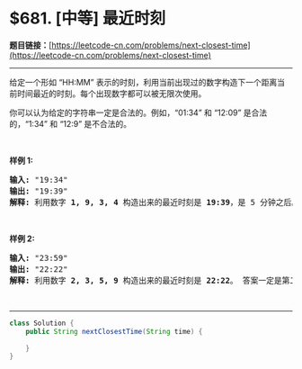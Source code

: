 # $681. [中等] 最近时刻

**题目链接：**[https://leetcode-cn.com/problems/next-closest-time](https://leetcode-cn.com/problems/next-closest-time)

---

<div class="content__1Y2H">
 <div class="notranslate">
  <p>给定一个形如 “HH:MM” 表示的时刻，利用当前出现过的数字构造下一个距离当前时间最近的时刻。每个出现数字都可以被无限次使用。</p> 
  <p>你可以认为给定的字符串一定是合法的。例如，“01:34” 和 “12:09” 是合法的，“1:34” 和 “12:9” 是不合法的。</p> 
  <p>&nbsp;</p> 
  <p><strong>样例 1:</strong></p> 
  <pre class="language-text"><strong>输入:</strong> "19:34"
<strong>输出:</strong> "19:39"
<strong>解释:</strong> 利用数字 <strong>1, 9, 3, 4</strong> 构造出来的最近时刻是 <strong>19:39</strong>，是 5 分钟之后。结果不是 <strong>19:33</strong> 因为这个时刻是 23 小时 59 分钟之后。
</pre> 
  <p>&nbsp;</p> 
  <p><strong>样例 2:</strong></p> 
  <pre class="language-text"><strong>输入:</strong> "23:59"
<strong>输出:</strong> "22:22"
<strong>解释:</strong> 利用数字 <strong>2, 3, 5, 9</strong> 构造出来的最近时刻是 <strong>22:22</strong>。 答案一定是第二天的某一时刻，所以选择可构造的最小时刻。
</pre> 
  <p>&nbsp;</p> 
 </div>
</div>

---

```java
class Solution {
    public String nextClosestTime(String time) {
        
    }
}
```